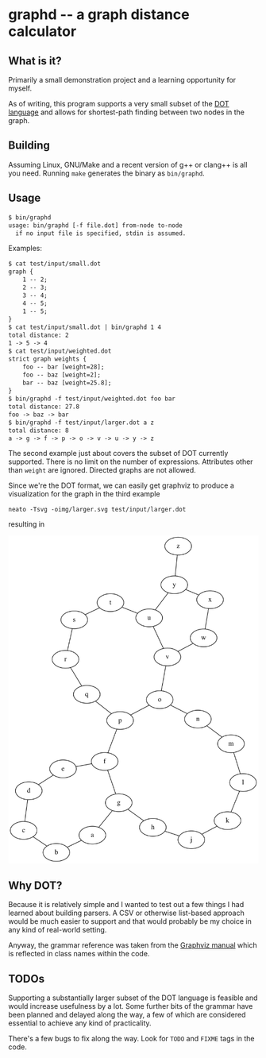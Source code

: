 # graphd -- a graph distance calculator

## What is it?

Primarily a small demonstration project and a learning opportunity for myself.

As of writing, this program supports a very small subset of the [DOT language](https://en.wikipedia.org/wiki/DOT_(graph_description_language)) and allows for
shortest-path finding between two nodes in the graph.

## Building

Assuming Linux, GNU/Make and a recent version of g++ or clang++ is all you need.
Running `make` generates the binary as `bin/graphd`.

## Usage

```
$ bin/graphd
usage: bin/graphd [-f file.dot] from-node to-node
  if no input file is specified, stdin is assumed.
```

Examples:

```
$ cat test/input/small.dot
graph {
    1 -- 2;
    2 -- 3;
    3 -- 4;
    4 -- 5;
    1 -- 5;
}
$ cat test/input/small.dot | bin/graphd 1 4
total distance: 2
1 -> 5 -> 4
$ cat test/input/weighted.dot
strict graph weights {
    foo -- bar [weight=28];
    foo -- baz [weight=2];
    bar -- baz [weight=25.8];
}
$ bin/graphd -f test/input/weighted.dot foo bar
total distance: 27.8
foo -> baz -> bar
$ bin/graphd -f test/input/larger.dot a z
total distance: 8
a -> g -> f -> p -> o -> v -> u -> y -> z
```

The second example just about covers the subset of DOT currently supported.
There is no limit on the number of expressions. Attributes other than `weight`
are ignored. Directed graphs are not allowed.

Since we're the DOT format, we can easily get graphviz to produce a
visualization for the graph in the third example

```
neato -Tsvg -oimg/larger.svg test/input/larger.dot
```

resulting in

![larger.dot](/img/larger.svg)

## Why DOT?

Because it is relatively simple and I wanted to test out a few things I had
learned about building parsers. A CSV or otherwise list-based approach would be
much easier to support and that would probably be my choice in any kind of
real-world setting.

Anyway, the grammar reference was taken from the [Graphviz manual](https://www.graphviz.org/doc/info/lang.html)
which is reflected in class names within the code.

## TODOs

Supporting a substantially larger subset of the DOT language is feasible and
would increase usefulness by a lot. Some further bits of the grammar have been
planned and delayed along the way, a few of which are considered essential to
achieve any kind of practicality.

There's a few bugs to fix along the way. Look for `TODO` and `FIXME` tags in the
code.
